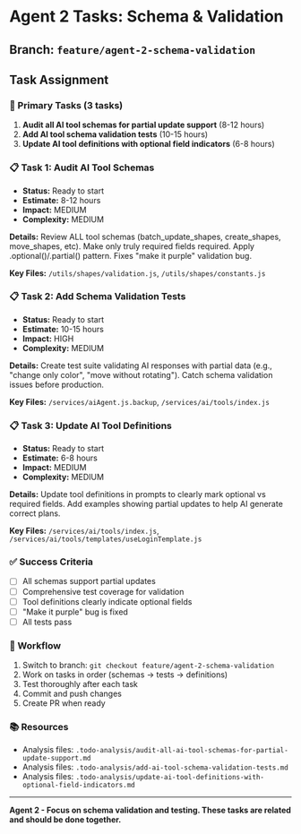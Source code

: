 # Agent 2 Tasks: Schema & Validation

## Branch: `feature/agent-2-schema-validation`

## Task Assignment

### 🎯 Primary Tasks (3 tasks)
1. **Audit all AI tool schemas for partial update support** (8-12 hours)
2. **Add AI tool schema validation tests** (10-15 hours)  
3. **Update AI tool definitions with optional field indicators** (6-8 hours)

### 📋 Task 1: Audit AI Tool Schemas
- **Status:** Ready to start
- **Estimate:** 8-12 hours
- **Impact:** MEDIUM
- **Complexity:** MEDIUM

**Details:** Review ALL tool schemas (batch_update_shapes, create_shapes, move_shapes, etc). Make only truly required fields required. Apply .optional()/.partial() pattern. Fixes "make it purple" validation bug.

**Key Files:** `/utils/shapes/validation.js`, `/utils/shapes/constants.js`

### 📋 Task 2: Add Schema Validation Tests
- **Status:** Ready to start
- **Estimate:** 10-15 hours
- **Impact:** HIGH
- **Complexity:** MEDIUM

**Details:** Create test suite validating AI responses with partial data (e.g., "change only color", "move without rotating"). Catch schema validation issues before production.

**Key Files:** `/services/aiAgent.js.backup`, `/services/ai/tools/index.js`

### 📋 Task 3: Update AI Tool Definitions
- **Status:** Ready to start
- **Estimate:** 6-8 hours
- **Impact:** MEDIUM
- **Complexity:** MEDIUM

**Details:** Update tool definitions in prompts to clearly mark optional vs required fields. Add examples showing partial updates to help AI generate correct plans.

**Key Files:** `/services/ai/tools/index.js`, `/services/ai/tools/templates/useLoginTemplate.js`

### ✅ Success Criteria
- [ ] All schemas support partial updates
- [ ] Comprehensive test coverage for validation
- [ ] Tool definitions clearly indicate optional fields
- [ ] "Make it purple" bug is fixed
- [ ] All tests pass

### 🔄 Workflow
1. Switch to branch: `git checkout feature/agent-2-schema-validation`
2. Work on tasks in order (schemas → tests → definitions)
3. Test thoroughly after each task
4. Commit and push changes
5. Create PR when ready

### 📚 Resources
- Analysis files: `.todo-analysis/audit-all-ai-tool-schemas-for-partial-update-support.md`
- Analysis files: `.todo-analysis/add-ai-tool-schema-validation-tests.md`
- Analysis files: `.todo-analysis/update-ai-tool-definitions-with-optional-field-indicators.md`

---
**Agent 2 - Focus on schema validation and testing. These tasks are related and should be done together.**